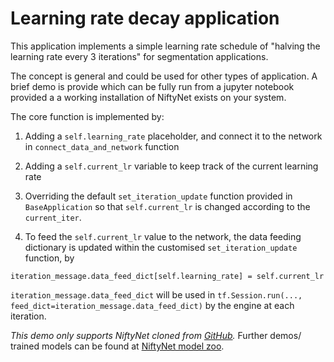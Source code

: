# Learning rate decay application

This application implements a simple learning rate schedule of
"halving the learning rate every 3 iterations" for segmentation applications.

The concept is general and could be used for other types of application. A brief demo is provide which can be fully run from a jupyter notebook provided a a working installation of NiftyNet exists on your system.

The core function is implemented by:

1) Adding a `self.learning_rate` placeholder, and connect it to the network
in `connect_data_and_network` function

2) Adding a `self.current_lr` variable to keep track of the current learning rate

3) Overriding the default `set_iteration_update` function provided in `BaseApplication`
so that `self.current_lr` is changed according to the `current_iter`.

4) To feed the `self.current_lr` value to the network, the data feeding dictionary
is updated within the customised `set_iteration_update` function, by
```
iteration_message.data_feed_dict[self.learning_rate] = self.current_lr
```
`iteration_message.data_feed_dict` will be used in 
`tf.Session.run(..., feed_dict=iteration_message.data_feed_dict)` by the engine
at each iteration.


*This demo only supports NiftyNet cloned from [GitHub](https://github.com/NifTK/NiftyNet).*
Further demos/ trained models can be found at [NiftyNet model zoo](https://github.com/NifTK/NiftyNetModelZoo/blob/master/dense_vnet_abdominal_ct_model_zoo.md).
